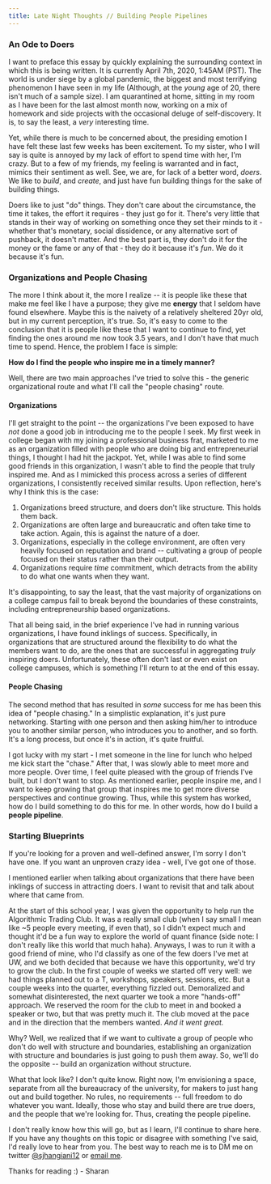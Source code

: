```yaml
---
title: Late Night Thoughts // Building People Pipelines
---
```


### An Ode to Doers

I want to preface this essay by quickly explaining the surrounding context in which this is being written. It is currently April 7th, 2020, 1:45AM (PST). The world is under siege by a global pandemic, the biggest and most terrifying phenomenon I have seen in my life (Although, at the _young_ age of 20, there isn't much of a sample size). I am quarantined at home, sitting in my room as I have been for the last almost month now, working on a mix of homework and side projects with the occasional deluge of self-discovery. It is, to say the least, a _very_ interesting time. 

Yet, while there is much to be concerned about, the presiding emotion I have felt these last few weeks has been excitement. To my sister, who I will say is quite is annoyed by my lack of effort to spend time with her, I'm crazy. But to a few of my friends, my feeling is warranted and in fact, mimics their sentiment as well. See, we are, for lack of a better word, _doers_. We like to _build_, and _create_, and just have fun building things for the sake of building things. 

Doers like to just "do" things. They don't care about the circumstance, the time it takes, the effort it requires - they just go for it. There's very little that stands in their way of working on something once they set their minds to it - whether that's monetary, social dissidence, or any alternative sort of pushback, it doesn't matter. And the best part is, they don't do it for the money or the fame or any of that - they do it because it's _fun_. We do it because it's fun. 

### Organizations and People Chasing

The more I think about it, the more I realize -- it is people like these that make me feel like I have a purpose; they give me __energy__ that I seldom have found elsewhere. Maybe this is the naivety of a relatively sheltered 20yr old, but in my current perception, it's true. So, it's easy to come to the conclusion that it is people like these that I want to continue to find, yet finding the ones around me now took 3.5 years, and I don't have that much time to spend. Hence, the problem I face is simple: 

__How do I find the people who inspire me in a timely manner?__


Well, there are two main approaches I've tried to solve this - the generic organizational route and what I'll call the "people chasing" route. 

#### Organizations

I'll get straight to the point -- the organizations I've been exposed to have _not_ done a good job in introducing me to the people I seek. My first week in college began with my joining a professional business frat, marketed to me as an organization filled with people who are doing big and entrepreneurial things, I thought I had hit the jackpot. Yet, while I was able to find some good friends in this organization, I wasn't able to find the people that truly inspired me. And as I mimicked this process across a series of different organizations, I consistently received similar results. Upon reflection, here's why I think this is the case: 

1. Organizations breed structure, and doers don't like structure. This holds them back.
2. Organizations are often large and bureaucratic and often take time to take action. Again, this is against the nature of a doer. 
3. Organizations, especially in the college environment, are often very heavily focused on reputation and brand -- cultivating a group of people focused on their status rather than their output. 
4. Organizations require _time_ commitment, which detracts from the ability to do what one wants when they want.

It's disappointing, to say the least, that the vast majority of organizations on a college campus fail to break beyond the boundaries of these constraints, including entrepreneurship based organizations. 

That all being said, in the brief experience I've had in running various organizations, I have found inklings of success. Specifically, in organizations that are structured around the flexibility to do what the members want to do, are the ones that are successful in aggregating _truly_ inspiring doers. Unfortunately, these often don't last or even exist on college campuses, which is something I'll return to at the end of this essay. 

#### People Chasing

The second method that has resulted in _some_ success for me has been this idea of "people chasing." In a simplistic explanation, it's just pure networking. Starting with one person and then asking him/her to introduce you to another similar person, who introduces you to another, and so forth. It's a long process, but once it's in action, it's quite fruitful. 

I got lucky with my start - I met someone in the line for lunch who helped me kick start the "chase." After that, I was slowly able to meet more and more people. Over time, I feel quite pleased with the group of friends I've built, but I don't want to stop. As mentioned earlier, people inspire me, and I want to keep growing that group that inspires me to get more diverse perspectives and continue growing. Thus, while this system has worked, how do I build something to do this for me. In other words, how do I build a __people pipeline__. 

### Starting Blueprints

If you're looking for a proven and well-defined answer, I'm sorry I don't have one. If you want an unproven crazy idea - well, I've got one of those. 

I mentioned earlier when talking about organizations that there have been inklings of success in attracting doers. I want to revisit that and talk about where that came from.

At the start of this school year, I was given the opportunity to help run the Algorithmic Trading Club. It was a really small club (when I say small I mean like ~5 people every meeting, if even that), so I didn't expect much and thought it'd be a fun way to explore the world of quant finance (side note: I don't really like this world that much haha). Anyways, I was to run it with a good friend of mine, who I'd classify as one of the few doers I've met at UW, and we both decided that because we have this opportunity, we'd try to grow the club. In the first couple of weeks we started off very well: we had things planned out to a T, workshops, speakers, sessions, etc. But a couple weeks into the quarter, everything fizzled out. Demoralized and somewhat disinterested, the next quarter we took a more "hands-off" approach. We reserved the room for the club to meet in and booked a speaker or two, but that was pretty much it. The club moved at the pace and in the direction that the members wanted. _And it went great._ 

Why? Well, we realized that if we want to cultivate a group of people who don't do well with structure and boundaries, establishing an organization with structure and boundaries is just going to push them away. So, we'll do the opposite -- build an organization without structure. 

What that look like? I don't quite know. Right now, I'm envisioning a space, separate from all the bureaucracy of the university, for makers to just hang out and build together. No rules, no requirements -- full freedom to do whatever you want. Ideally, those who stay and build there are true doers, and the people that we're looking for. Thus, creating the people pipeline.

I don't really know how this will go, but as I learn, I'll continue to share here. If you have any thoughts on this topic or disagree with something I've said, I'd really love to hear from you. The best way to reach me is to DM me on twitter [@sjhangiani12](https://twitter.com/sjhangiani12) or [email me](mailto://sharan@uw.edu). 

Thanks for reading :) - Sharan